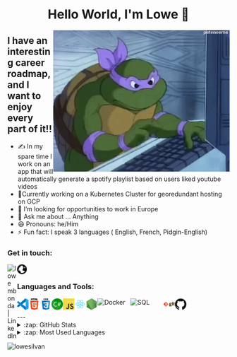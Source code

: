 # <div align="center">Hello World, I'm Lowe  👋 </div>

 <img align="right" alt="code-GIF" src="https://github.com/lowesilvan/lowesilvan/blob/master/code-ninja.gif" width="400" height="320" />


## I have an interesting career roadmap, and I want to enjoy every part of it!!
- ✍ In my spare time I work on an app that will automatically generate a spotify playlist based on users liked youtube videos
- 🔭Currently working on a Kubernetes Cluster for georedundant hosting on GCP 
- 👯 I’m looking for opportunities to work in Europe
- 💬 Ask me about ... Anything
- 😄 Pronouns: he/Him
- ⚡ Fun fact: I speak 3 languages ( English, French, Pidgin-English)


### Get in touch:
[<img align="left" alt="lowe mbonda | LinkedIn" width="22px" src="https://cdn.jsdelivr.net/npm/simple-icons@v3/icons/linkedin.svg" />][linkedin]
[<img align="left" alt="lowe mbonda" width="22px" src="https://raw.githubusercontent.com/iconic/open-iconic/master/svg/globe.svg" />][website]

<br />

### Languages and Tools:

[<img align="left" alt="Visual Studio Code" width="26px" src="https://raw.githubusercontent.com/github/explore/80688e429a7d4ef2fca1e82350fe8e3517d3494d/topics/visual-studio-code/visual-studio-code.png" />][portfolio]
[<img align="left" alt="HTML5" width="26px" src="https://raw.githubusercontent.com/github/explore/80688e429a7d4ef2fca1e82350fe8e3517d3494d/topics/html/html.png" />][portfolio]
[<img align="left" alt="CSS3" width="26px" src="https://raw.githubusercontent.com/github/explore/80688e429a7d4ef2fca1e82350fe8e3517d3494d/topics/css/css.png" />][portfolio]
[<img align="left" alt="CSharp" width="26px" src="https://raw.githubusercontent.com/github/explore/80688e429a7d4ef2fca1e82350fe8e3517d3494d/topics/csharp/csharp.png" />][portfolio]
[<img align="left" alt="JavaScript" width="26px" src="https://raw.githubusercontent.com/github/explore/80688e429a7d4ef2fca1e82350fe8e3517d3494d/topics/javascript/javascript.png" />][portfolio]
[<img align="left" alt="React" width="26px" src="https://raw.githubusercontent.com/github/explore/80688e429a7d4ef2fca1e82350fe8e3517d3494d/topics/react/react.png" />][portfolio]
[<img align="left" alt="Node.js" width="26px" src="https://raw.githubusercontent.com/github/explore/80688e429a7d4ef2fca1e82350fe8e3517d3494d/topics/nodejs/nodejs.png" />][portfolio]
[<img align="left" alt="Docker" width="75px" src="https://img.shields.io/badge/docker-%230db7ed.svg?style=for-the-badge&logo=docker&logoColor=white" />][portfolio]
[<img align="left" alt="SQL" width="75px" src="https://img.shields.io/badge/Postman-FF6C37?style=for-the-badge&logo=postman&logoColor=white" />][portfolio]
[<img align="left" alt="Git" width="26px" src="https://raw.githubusercontent.com/github/explore/80688e429a7d4ef2fca1e82350fe8e3517d3494d/topics/git/git.png" />][portfolio]
[<img align="left" alt="GitHub" width="26px" src="https://raw.githubusercontent.com/github/explore/78df643247d429f6cc873026c0622819ad797942/topics/github/github.png" />][portfolio]

<br />
<br />
---

<details>
  <summary>:zap: GitHub Stats</summary>

  <img align="left" alt="Lowe's GitHub Stats" src="https://github-readme-stats.vercel.app/api?username=lowesilvan&show_icons=true&hide_border=true" />

</details>

<details>
  <summary>:zap: Most Used Languages</summary>

<img align="left" alt="Lowe's GitHub Top Languages" src="https://github-readme-stats.vercel.app/api/top-langs/?username=lowesilvan" />

</details>

<p><img align="center" src="https://github-readme-streak-stats.herokuapp.com?user=lowesilvan&theme=radical&date_format=j%20M%5B%20Y%5D&sideLabels=DDB225" alt="lowesilvan" /></p>

[website]: https://lowesilvan.github.io/portfolio/
[youtube]: https://www.youtube.com/channel/UCwOBA4aHbwNnyVJ4n1YWmCw/
[instagram]: https://www.instagram.com/lowesilvan/
[linkedin]: https://www.linkedin.com/in/lowesilvan/
[portfolio]: https://lowesilvan.github.io/portfolio/
